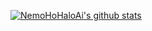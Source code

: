 [![NemoHoHaloAi's github stats](https://github-readme-stats.vercel.app/api?username=NemoHoHaloAi)](https://github.com/anuraghazra/github-readme-stats)
